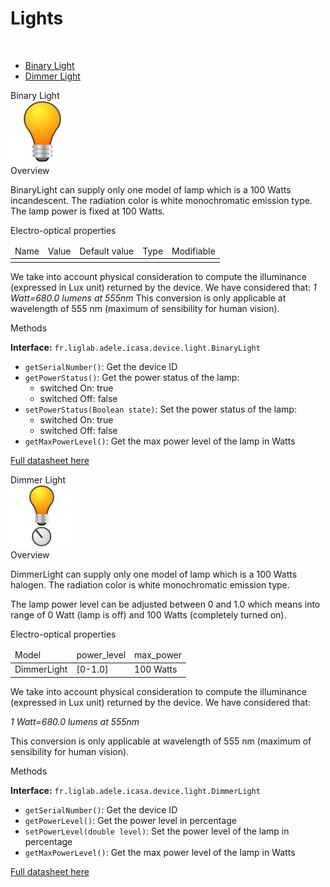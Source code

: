 Lights
====

<br/>

* <a href="#binaryCard">Binary Light</a>
* <a href="#dimmerCard">Dimmer Light</a>


<div class="idCard">

<div class="titleCard"><a name="binaryCard">Binary Light</a></div>

<div class="photo"><img src="./devices/T456/lampe.png" width="100"/></div>

<div class="description">
<div class="hCard">Overview</div> 
 
<p>BinaryLight can supply only one model of lamp which is a 100 Watts incandescent. The radiation color is white monochromatic emission type. The lamp power is fixed at 100 Watts.</p>
 
<div class="hCard">Electro-optical properties</div>

<table>
<thead>
<tr>
<td>Name</td>
<td>Value</td>
<td>Default value</td>
<td>Type</td>
<td>Modifiable</td>
</tr>
</thead>
<tbody>
<tr>
<td></td>
<td></td>
<td></td>
<td></td>
<td></td>
</tr>
</tbody>
</table>


<p>We take into account physical consideration to compute the illuminance (expressed in Lux unit) returned by the device. We have considered that: <i>1 Watt=680.0 lumens at 555nm</i> This conversion is only applicable at wavelength of 555 nm (maximum of sensibility for human vision).</p>


        
<div class="hCard">Methods</div>

<strong>Interface:</strong> <code>fr.liglab.adele.icasa.device.light.BinaryLight</code>

<ul>
<li><code>getSerialNumber()</code>: Get the device ID</li>
<li><code>getPowerStatus()</code>: Get the power status of the lamp:
<ul>
<li>switched On: true</li>
<li>switched Off: false</li>
</ul>
</li>
<li><code>setPowerStatus(Boolean state)</code>: Set the power status of the lamp:
<ul>
<li>switched On: true</li>
<li>switched Off: false</li>
</ul>
</li>
<li><code>getMaxPowerLevel()</code>: Get the max power level of the lamp in Watts</li>
</ul>

<a href="./datasheets/Datasheet_BinaryLight.pdf">Full datasheet here</a>
</div>
<div class="separator"></div>
</div>




<div class="idCard">

<div class="titleCard"><a name="dimmerCard">Dimmer Light</a></div>

<div class="photo"><img src="./devices/T456/lampeVariable.png" width="100"/></div>

<div class="description">
 
<div class="hCard">Overview</div> 
 
<p>DimmerLight can supply only one model of lamp which is a 100 Watts halogen. The radiation color is white monochromatic emission type.</p>

<p>The lamp power level can be adjusted between 0 and 1.0 which means into range of 0 Watt (lamp is off) and 100 Watts (completely turned on).</p>
 
<div class="hCard">Electro-optical properties</div>

<table>
	<thead>
		<tr>
    		<td>Model</td>
        	<td>power_level</td>
        	<td>max_power</td>
    	</tr>
    </thead>
    <tbody>
		<tr>
    		<td>DimmerLight</td>
       	 	<td>[0-1.0]</td>
        	<td>100 Watts</td>
    	</tr>
    </tbody>
</table>

<p>We take into account physical consideration to compute the illuminance (expressed in Lux unit) returned by the device. We have considered that:</p>

<i>1 Watt=680.0 lumens at 555nm</i>

<p>This conversion is only applicable at wavelength of 555 nm (maximum of sensibility for human vision).</p>


        
<div class="hCard">Methods</div>

<strong>Interface:</strong> <code>fr.liglab.adele.icasa.device.light.DimmerLight</code>

<ul>
<li><code>getSerialNumber()</code>: Get the device ID</li>
<li><code>getPowerLevel()</code>: Get the power level in percentage</li>
<li><code>setPowerLevel(double level)</code>: Set the power level of the lamp in percentage</li>
<li><code>getMaxPowerLevel()</code>: Get the max power level of the lamp in Watts</li>
</ul>

<a href="./datasheets/Datasheet_DimmerLight.pdf">Full datasheet here</a>
</div>

<div class="separator"></div>
</div>
